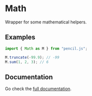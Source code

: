 # Math

Wrapper for some mathematical helpers.


## Examples

```js
import { Math as M } from "pencil.js";

M.truncate(-99.9); // -99
M.sum(1, 2, 3); // 6
```

## Documentation

Go check the [full documentation](documentation.md).
